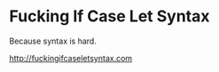 Fucking If Case Let Syntax
=================

Because syntax is hard.

http://fuckingifcaseletsyntax.com
